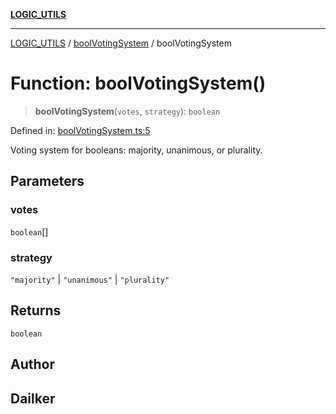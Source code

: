 [**LOGIC_UTILS**](../../README.md)

***

[LOGIC_UTILS](../../README.md) / [boolVotingSystem](../README.md) / boolVotingSystem

# Function: boolVotingSystem()

> **boolVotingSystem**(`votes`, `strategy`): `boolean`

Defined in: [boolVotingSystem.ts:5](https://github.com/dailker/everyutil/blob/2c6c8c707de5d4a5d228d272d2d21855929838e2/src/logic/boolVotingSystem.ts#L5)

Voting system for booleans: majority, unanimous, or plurality.

## Parameters

### votes

`boolean`[]

### strategy

`"majority"` | `"unanimous"` | `"plurality"`

## Returns

`boolean`

## Author

## Dailker

